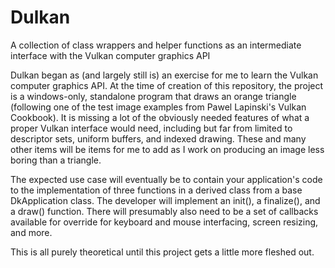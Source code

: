 # Dulkan
A collection of class wrappers and helper functions as an intermediate interface with the Vulkan computer graphics API

Dulkan began as (and largely still is) an exercise for me to learn the Vulkan computer graphics API. At the time of creation of this repository, the project is a windows-only, standalone program that draws an orange triangle (following one of the test image examples from Pawel Lapinski's Vulkan Cookbook). It is missing a lot of the obviously needed features of what a proper Vulkan interface would need, including but far from limited to descriptor sets, uniform buffers, and indexed drawing. These and many other items will be items for me to add as I work on producing an image less boring than a triangle.

The expected use case will eventually be to contain your application's code to the implementation of three functions in a derived class from a base DkApplication class. The developer will implement an init(), a finalize(), and a draw() function. There will presumably also need to be a set of callbacks available for override for keyboard and mouse interfacing, screen resizing, and more.

This is all purely theoretical until this project gets a little more fleshed out.
